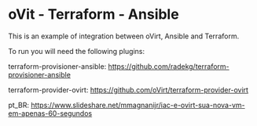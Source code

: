 # oVit - Terraform - Ansible

This is an example of integration between oVirt, Ansible and Terraform. 

To run you will need the following plugins:

terraform-provisioner-ansible: https://github.com/radekg/terraform-provisioner-ansible

terraform-provider-ovirt: https://github.com/oVirt/terraform-provider-ovirt

pt_BR: https://www.slideshare.net/mmagnanijr/iac-e-ovirt-sua-nova-vm-em-apenas-60-segundos
